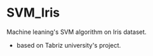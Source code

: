 # SVM_Iris
Machine leaning's SVM algorithm on Iris dataset.
- based on Tabriz university's project.
